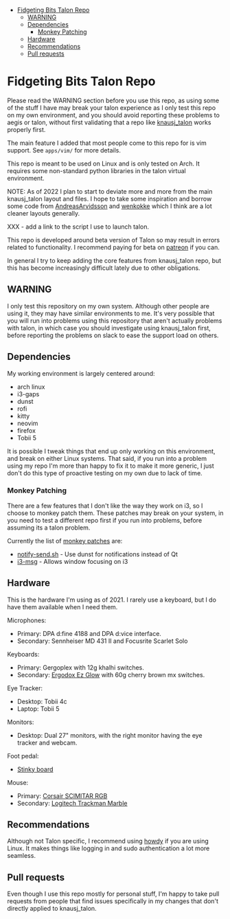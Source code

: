 <!-- vim-markdown-toc GFM -->

* [Fidgeting Bits Talon Repo](#fidgeting-bits-talon-repo)
    * [WARNING](#warning)
    * [Dependencies](#dependencies)
        * [Monkey Patching](#monkey-patching)
    * [Hardware](#hardware)
    * [Recommendations](#recommendations)
    * [Pull requests](#pull-requests)

<!-- vim-markdown-toc -->

# Fidgeting Bits Talon Repo

Please read the WARNING section before you use this repo, as using some of
the stuff I have may break your talon experience as I only test this repo on my
own environment, and you should avoid reporting these problems to aegis or
talon, without first validating that a repo like
[knausj_talon](https://github.com/knausj85/knausj_talon) works properly first.

The main feature I added that most people come to this repo for is vim support.
See `apps/vim/` for more details.

This repo is meant to be used on Linux and is only tested on Arch. It requires
some non-standard python libraries in the talon virtual environment.

NOTE: As of 2022 I plan to start to deviate more and more from the main
knausj_talon layout and files. I hope to take some inspiration and borrow some
code from [AndreasArvidsson](https://github.dev/AndreasArvidsson/andreas-talon)
and [wenkokke](https://github.com/wenkokke/talon-user) which I think are a lot
cleaner layouts generally.

XXX - add a link to the script I use to launch talon.

This repo is developed around beta version of Talon so may result in errors
related to functionality. I recommend paying for beta on
[patreon](https://www.patreon.com/join/lunixbochs?) if you can.

In general I try to keep adding the core features from knausj_talon repo, but
this has become increasingly difficult lately due to other obligations.

## WARNING

I only test this repository on my own system. Although other people are using
it, they may have similar environments to me. It's very possible that you will
run into problems using this repository that aren't actually problems with
talon, in which case you should investigate using knausj_talon first, before
reporting the problems on slack to ease the support load on others.

## Dependencies

My working environment is largely centered around:

- arch linux
- i3-gaps
- dunst
- rofi
- kitty
- neovim
- firefox
- Tobii 5

It is possible I tweak things that end up only working on this environment, and
break on either Linux systems. That said, if you run into a problem using my
repo I'm more than happy to fix it to make it more generic, I just don't do
this type of proactive testing on my own due to lack of time.

### Monkey Patching

There are a few features that I don't like the way they work on i3, so I choose
to monkey patch them. These patches may break on your system, in you need to
test a different repo first if you run into problems, before assuming its
a talon problem.

Currently the list of [monkey
patches](https://github.com/fidgetingbits/knausj_talon/blob/master/monkey/monkey_patching.py)
are:

- [notify-send.sh](https://github.com/vlevit/notify-send.sh) - Use dunst for notifications instead of Qt
- [i3-msg](https://build.i3wm.org/docs/i3-msg.html) - Allows window focusing on i3

## Hardware

This is the hardware I'm using as of 2021. I rarely use a keyboard, but I do
have them available when I need them.

Microphones:

- Primary: DPA d:fine 4188 and DPA d:vice interface.
- Secondary: Sennheiser MD 431 II and Focusrite Scarlet Solo

Keyboards:

- Primary: Gergoplex with 12g khalhi switches.
- Secondary: [Ergodox Ez Glow](https://ergodox-ez.com/pages/ergodox-ez-keyboard) with 60g cherry brown mx switches.

Eye Tracker:

- Desktop: Tobii 4c
- Laptop: Tobii 5

Monitors:

- Desktop: Dual 27" monitors, with the right monitor having the eye tracker and webcam.

Foot pedal:

- [Stinky board](https://web.archive.org/web/20160531205704/http://stinkyboard.com/)

Mouse:

- Primary: [Corsair SCIMITAR RGB](https://www.corsair.com/us/en/Categories/Products/Gaming-Mice/SCIMITAR-RGB-Optical-MOBA-MMO-Gaming-Mouse/p/CH-9000091-NA)
- Secondary: [Logitech Trackman Marble](https://www.logitech.com/assets/51557/bossa-trackman-marble.pdf)

## Recommendations

Although not Talon specific, I recommend using
[howdy](https://wiki.archlinux.org/title/Howdy) if you are using Linux. It
makes things like logging in and sudo authentication a lot more seamless.

## Pull requests

Even though I use this repo mostly for personal stuff, I'm happy to take pull
requests from people that find issues specifically in my changes that don't
directly applied to knausj_talon.
